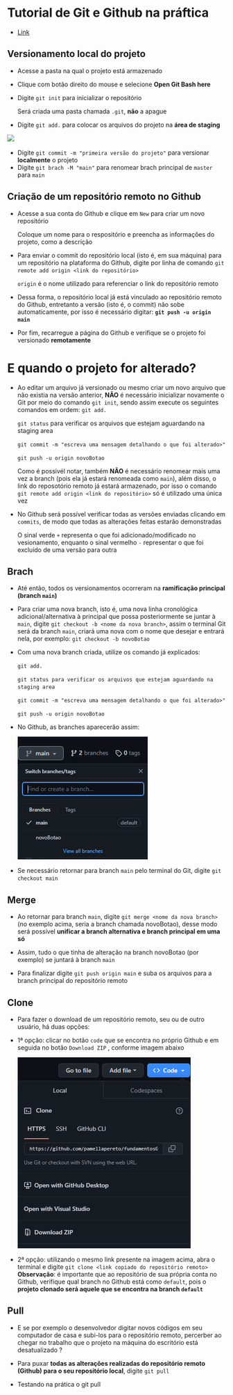 # Tutorial de Git e Github na práftica


* [Link](https://git-scm.com/downloads)

## Versionamento local do projeto
* Acesse a pasta na qual o projeto está armazenado
* Clique com botão direito do mouse e selecione **Open Git Bash here**
* Digite `git init` para inicializar o repositório

  Será criada uma pasta chamada `.git`, **não** a apague
* Digite `git add.` para colocar os arquivos do projeto na **área de staging**  
<img src=https://i1.wp.com/www.markus-gattol.name/misc/mm/si/content/git_git_add.png>

* Digite `git commit -m "primeira versão do projeto"` para versionar **localmente** o projeto 
* Digite `git brach -M "main"` para renomear brach principal de `master` para `main`

## Criação de um repositório remoto no Github
* Acesse a sua conta do Github e clique em `New` para criar um novo repositório

    Coloque um nome para o respositório e preencha as informações do projeto, como a descrição 

* Para enviar o commit do repositório local (isto é, em sua máquina) para um repositório na plataforma do Github, digite por linha de comando `git remote add origin <link do repositório>`

    `origin` é o nome utilizado para referenciar o link do repositório remoto 

* Dessa forma, o repositório local já está vinculado ao repositório remoto do Github,
 entretanto a versão (isto é, o commit) não sobe automaticamente, por isso é necessário
 digitar: **`git push -u origin main`**

* Por fim, recarregue a página do Github e verifique se o projeto foi versionado
**remotamente**

# E quando o projeto for alterado? 

* Ao editar um arquivo já versionado ou mesmo criar um novo arquivo que não existia na versão anterior, **NÃO** é necessário inicializar novamente o Git por meio do comando `git init`,
sendo assim execute os seguintes comandos em ordem:
    `git add.`

    `git status` para verificar os arquivos que estejam aguardando na staging area 

    `git commit -m "escreva uma mensagem detalhando o que foi alterado>"`

    `git push -u origin novoBotao`

    Como é possivél notar, também **NÃO** é necessário renomear mais uma vez a branch (pois ela já estará renomeada como `main`), além disso, o link do reposotório remoto já estará 
    armazenado, por isso o comando `git remote add origin <link do repositório>` só é utilizado uma única vez 

* No Github será possível verificar todas as versões enviadas clicando em `commits`, de modo
que todas as alterações feitas estarão demonstradas

    O sinal verde `+` representa o que foi adicionado/modificado no vesionamento, enquanto o sinal vermelho `-` representar o que foi excluído de uma versão para outra  

## Brach 

* Até então, todos os versionamentos ocorreram na **ramificação principal (branch `main`)**
* Para criar uma nova branch, isto é, uma nova linha cronológica adicional/alternativa à
principal que possa posteriormente se juntar à `main`, digite `git checkout -b <nome da nova branch>`, assim o terminal Git será da branch `main`, criará uma nova com o nome que desejar 
e entrará nela, por exemplo: `git checkout -b novoBotao`

* Com uma nova branch criada, utilize os comando já explicados:

    `git add.`

    `git status para verificar os arquivos que estejam aguardando na staging area` 

    `git commit -m "escreva uma mensagem detalhando o que foi alterado>"`

    `git push -u origin novoBotao`

* No Github, as branches aparecerão assim:

    <img src ="img/imgBranch.PNG">

* Se necessário retornar para branch `main` pelo terminal do Git, digite `git checkout main`

## Merge

* Ao retornar para branch `main`, digite `git merge <nome da nova branch>` (no exemplo acima, seria a branch chamada novoBotao), desse modo será possível **unificar a branch alternativa e branch principal em uma só**

* Assim, tudo o que tinha de alteração na branch novoBotao (por exemplo) se juntará à branch `main`

* Para finalizar digite `git push origin main` e suba os arquivos para a branch principal do repositório remoto 

## Clone 

* Para fazer o download de um repositório remoto, seu ou de outro usuário, há duas opções:
* 1ª opção: clicar no botão `code` que se encontra no próprio Github e em seguida no botão `Download ZIP` , conforme imagem abaixo

    <img src="img/imgClone.PNG">

* 2ª opção: utilizando o mesmo link presente na imagem acima, abra o terminal e digite `git clone <link copiado do repositório remoto>`
**Observação**: é importante que ao repositório de sua própria conta no Github, verifique qual branch no Github está como `default`, pois
o **projeto clonado será aquele que se encontra na branch `default`**

## Pull 

* E se por exemplo o desenvolvedor digitar novos códigos em seu computador de casa e subi-los para o repositório remoto, percerber ao chegar 
no trabalho que o projeto na máquina do escritório está desatualizado ?

* Para puxar **todas as alterações realizadas do repositório remoto (Github) para o seu repositório local**, digite `git pull`

* Testando na prática o git pull
